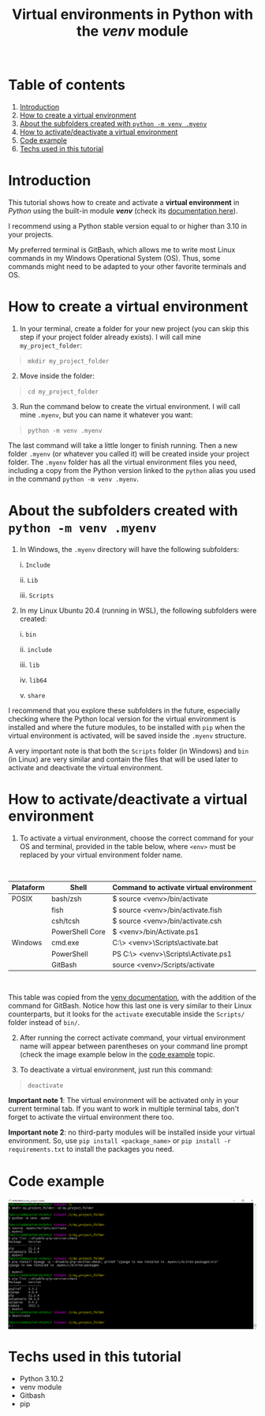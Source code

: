 <h1 align="center">Virtual environments in Python with the <em>venv</em> module</h1>

<br />

# Table of contents

1. [Introduction](#Introduction)
2. [How to create a virtual environment](#how-to-create-a-virtual-environment)
3. [About the subfolders created with `python -m venv .myenv`](#about-the-subfolders-created-with-python--m-venv-myenv)
4. [How to activate/deactivate a virtual environment](#how-to-activatedeactivate-a-virtual-environment)
5. [Code example](#code-example)
6. [Techs used in this tutorial](#techs-used-in-this-tutorial)

# Introduction

This tutorial shows how to create and activate a **virtual environment** in *Python* using the built-in module ***venv*** (check its [documentation here](https://docs.python.org/3/library/venv.html)).

I recommend using a Python stable version equal to or higher than 3.10 in your projects.

My preferred terminal is GitBash, which allows me to write most Linux commands in my Windows Operational System (OS). Thus, some commands might need to be adapted to your other favorite terminals and OS. 

# How to create a virtual environment

1. In your terminal, create a folder for your new project (you can skip this step if your project folder already exists). I will call mine `my_project_folder`:

>  ```mkdir my_project_folder```

2. Move inside the folder:

>  ```cd my_project_folder```

3. Run the command below to create the virtual environment.  I will call mine `.myenv`, but you can name it whatever you want:

>  ```python -m venv .myenv```

The last command will take a little longer to finish running. Then a new folder `.myenv` (or whatever you called it) will be created inside your project folder. The `.myenv` folder has all the virtual environment files you need, including a copy from the Python version linked to the `python` alias you used in the command `python -m venv .myenv`.

# About the subfolders created with `python -m venv .myenv`

1. In Windows, the `.myenv` directory will have the following subfolders:

    i. `Include`

    ii. `Lib`
 
    iii. `Scripts`

2. In my Linux Ubuntu 20.4 (running in WSL), the following subfolders were created:
  
    i. `bin`
  
    ii. `include`
  
    iii. `lib`
  
    iv. `lib64`
    
    v. `share`

I recommend that you explore these subfolders in the future, especially checking where the Python local version for the virtual environment is installed and where the future modules, to be installed with `pip` when the virtual environment is activated, will be saved inside the `.myenv` structure.

A very important note is that both the `Scripts` folder (in Windows) and `bin` (in Linux) are very similar and contain the files that will be used later to activate and deactivate the virtual environment.

# How to activate/deactivate a virtual environment

1. To activate a virtual environment, choose the correct command for your OS and terminal, provided in the table below, where `<env>` must be replaced by your virtual environment folder name.

<br />
<div align="center">

Plataform  | Shell | Command to activate virtual environment
--- | --- | ---
POSIX | bash/zsh | $ source \<venv\>/bin/activate
&nbsp; | fish  | $ source \<venv\>/bin/activate.fish
&nbsp; | csh/tcsh | $ source \<venv\>/bin/activate.csh
&nbsp; | PowerShell Core | $ \<venv\>/bin/Activate.ps1
Windows | cmd.exe | C:\\> \<venv\>\Scripts\activate.bat
&nbsp; | PowerShell | PS C:\\> \<venv\>\Scripts\Activate.ps1
&nbsp; | GitBash | source \<venv\>/Scripts/activate
    
</div>
<br />
    
This table was copied from the [venv documentation](https://docs.python.org/3/library/venv.html), with the addition of the command for GitBash. Notice how this last one is very similar to their Linux counterparts, but it looks for the `activate` executable inside the `Scripts/` folder instead of `bin/`.

2. After running the correct activate command, your virtual environment name will appear between parentheses on your command line prompt (check the image example below in the [code example](#code-example) topic.

3. To deactivate a virtual environment, just run this command:
> ```deactivate```
    
**Important note 1**: The virtual environment will be activated only in your current terminal tab. If you want to work in multiple terminal tabs, don't forget to activate the virtual environment there too.
    
**Important note 2**: no third-party modules will be installed inside your virtual environment. So, use `pip install <package_name>` or `pip install -r requirements.txt` to install the packages you need.

# Code example
  
<p align="center">
    <img align="center" src="terminal_commands.png" alt="example code" width="850px" />
</p>

# Techs used in this tutorial

* Python 3.10.2
* venv module
* Gitbash
* pip
